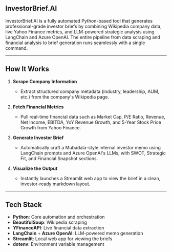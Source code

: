 ## InvestorBrief.AI

InvestorBrief.AI is a fully automated Python-based tool that generates professional-grade investor briefs by combining Wikipedia company data, live Yahoo Finance metrics, and LLM-powered strategic analysis using LangChain and Azure OpenAI.
The entire pipeline from data scraping and financial analysis to brief generation runs seamlessly with a single command.

---

## How It Works

1. **Scrape Company Information**

   - Extract structured company metadata (industry, leadership, AUM, etc.) from the company's Wikipedia page.

2. **Fetch Financial Metrics**

   - Pull real-time financial data such as Market Cap, P/E Ratio, Revenue, Net Income, EBITDA, YoY Revenue Growth, and 5-Year Stock Price Growth from Yahoo Finance.

3. **Generate Investor Brief**

   - Automatically craft a Mubadala-style internal investor memo using LangChain prompts and Azure OpenAI's LLMs, with SWOT, Strategic Fit, and Financial Snapshot sections.

4. **Visualize the Output**
   - Instantly launches a Streamlit web app to view the brief in a clean, investor-ready markdown layout.

---

## Tech Stack

- **Python**: Core automation and orchestration
- **BeautifulSoup**: Wikipedia scraping
- **YFinanceAPI**: Live financial data extraction
- **LangChain** + **Azure OpenAI**: LLM-powered memo generation
- **Streamlit**: Local web app for viewing the briefs
- **dotenv**: Environment variable management
